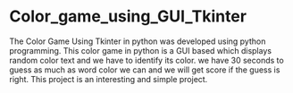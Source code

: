 # Color_game_using_GUI_Tkinter
The Color Game Using Tkinter in python was developed using python programming. This color game in python is a GUI based which displays random color text and we have to identify its color. we have 30 seconds to guess as much as word color we can and we will get score if the guess is right. This project is an interesting and simple project.
